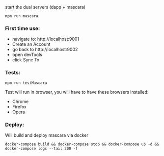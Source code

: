 start the dual servers (dapp + mascara)

```
npm run mascara
```

### First time use:

- navigate to: http://localhost:9001
- Create an Account
- go back to http://localhost:9002
- open devTools
- click Sync Tx

### Tests:

```
npm run testMascara
```

Test will run in browser, you will have to have these browsers installed:

- Chrome
- Firefox
- Opera

### Deploy:

Will build and deploy mascara via docker

```
docker-compose build && docker-compose stop && docker-compose up -d && docker-compose logs --tail 200 -f
```
